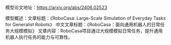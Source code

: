 模型论文地址：https://arxiv.org/abs/2406.02523

模型概述：文章标题：《RoboCasa: Large-Scale Simulation of Everyday Tasks for Generalist Robots》
中文文章标题：《RoboCasa：面向通用机器人的日常任务大规模模拟》
文章内容：RoboCasa项目通过大规模模拟日常任务，提升通用机器人执行任务的能力与可靠性。
